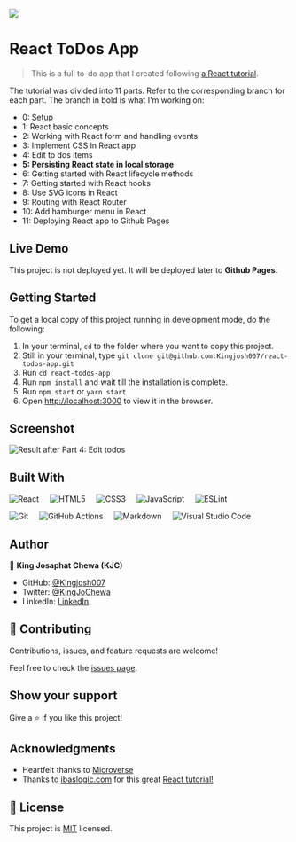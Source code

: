 ![](https://img.shields.io/badge/Microverse-blueviolet)

# React ToDos App

> This is a full to-do app that I created following [a React tutorial](https://ibaslogic.com/react-tutorial-for-beginners/).

The tutorial was divided into 11 parts. Refer to the corresponding branch for each part. The branch in bold is what I'm working on:

- 0: Setup
- 1: React basic concepts
- 2: Working with React form and handling events
- 3: Implement CSS in React app
- 4: Edit to dos items
- **5: Persisting React state in local storage**
- 6: Getting started with React lifecycle methods
- 7: Getting started with React hooks
- 8: Use SVG icons in React
- 9: Routing with React Router
- 10: Add hamburger menu in React
- 11: Deploying React app to Github Pages


## Live Demo

This project is not deployed yet. It will be deployed later to **Github Pages**.

## Getting Started

To get a local copy of this project running in development mode, do the following: 

1. In your terminal, `cd` to the folder where you want to copy this project.
2. Still in your terminal, type `git clone git@github.com:Kingjosh007/react-todos-app.git`
3. Run `cd react-todos-app`
4. Run `npm install` and wait till the installation is complete.
5. Run `npm start` or `yarn start`
6. Open [http://localhost:3000](http://localhost:3000) to view it in the browser.


## Screenshot

![Result after Part 4: Edit todos](screenshots/4-edit-todos.gif)

## Built With

![React](https://img.shields.io/badge/react-%2320232a.svg?style=for-the-badge&logo=react&logoColor=%2361DAFB) &nbsp; &nbsp; ![HTML5](https://img.shields.io/badge/html5-%23E34F26.svg?style=for-the-badge&logo=html5&logoColor=white) &nbsp; &nbsp; 	![CSS3](https://img.shields.io/badge/css3-%231572B6.svg?style=for-the-badge&logo=css3&logoColor=white) &nbsp; &nbsp; ![JavaScript](https://img.shields.io/badge/javascript-%23323330.svg?style=for-the-badge&logo=javascript&logoColor=%23F7DF1E) &nbsp; &nbsp; ![ESLint](https://img.shields.io/badge/ESLint-4B3263?style=for-the-badge&logo=eslint&logoColor=white)

![Git](https://img.shields.io/badge/git-%23F05033.svg?style=for-the-badge&logo=git&logoColor=white) &nbsp; &nbsp; ![GitHub Actions](https://img.shields.io/badge/githubactions-%232671E5.svg?style=for-the-badge&logo=githubactions&logoColor=white) &nbsp; &nbsp; ![Markdown](https://img.shields.io/badge/markdown-%23000000.svg?style=for-the-badge&logo=markdown&logoColor=white) &nbsp; &nbsp; ![Visual Studio Code](https://img.shields.io/badge/Visual%20Studio%20Code-0078d7.svg?style=for-the-badge&logo=visual-studio-code&logoColor=white) 


## Author

👤 **King Josaphat Chewa (KJC)**

- GitHub: [@Kingjosh007](https://github.com/Kingjosh007)
- Twitter: [@KingJoChewa](https://twitter.com/KingJoChewa)
- LinkedIn: [LinkedIn](https://www.linkedin.com/in/king-josaphat-chewa-aa154011b/)


## 🤝 Contributing

Contributions, issues, and feature requests are welcome!

Feel free to check the [issues page](../../issues/).

## Show your support

Give a ⭐️ if you like this project!

## Acknowledgments

- Heartfelt thanks to [Microverse](https://www.microverse.org/)
- Thanks to [ibaslogic.com](https://ibaslogic.com/) for this great [React tutorial!](https://ibaslogic.com/react-tutorial-for-beginners/)

## 📝 License

This project is [MIT](./MIT.md) licensed.